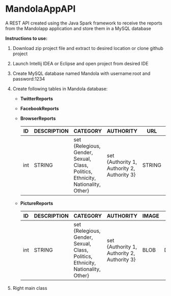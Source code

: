 # MandolaAppAPI
A REST API created using the Java Spark framework to receive the reports from the Mandolapp application and store them in a MySQL database




**Instructions to use:**

1. Download zip project file and extract to desired location or clone github project
1. Launch Intellij IDEA or Eclipse and open project from desired IDE
1. Create MySQL database named Mandola with username:root and password:1234
1. Create following tables in Mandola database:
    * **TwitterReports**
    * **FacebookReports**
    * **BrowserReports**

       ID | DESCRIPTION | CATEGORY | AUTHORITY | URL | DATE
      ------------ | ------------- | ------------ | ------------- | ------------ | ------------
      int | STRING | set {Relegious, Gender, Sexual, Class, Politics, Ethnicity, Nationality, Other} | set {Authority 1, Authority 2, Authority 3} | STRING | DATETIME   
    
    
   * **PictureReports**
        
    
       ID | DESCRIPTION | CATEGORY | AUTHORITY | IMAGE | DATE
      ------------ | ------------- | ------------ | ------------- | ------------ | ------------
      int | STRING | set {Relegious, Gender, Sexual, Class, Politics, Ethnicity, Nationality, Other} | set {Authority 1, Authority 2, Authority 3} | BLOB | DATETIME
      
      
 1. Right main class
